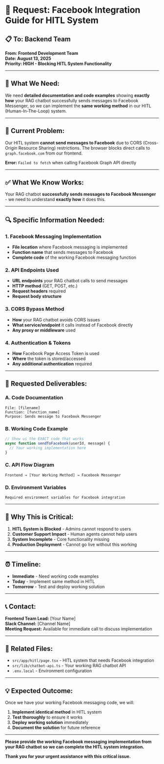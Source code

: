 # 🔐 **Request: Facebook Integration Guide for HITL System**

## 📋 **To: Backend Team**
**From: Frontend Development Team**  
**Date: August 13, 2025**  
**Priority: HIGH - Blocking HITL System Functionality**

---

## 🎯 **What We Need:**

We need **detailed documentation and code examples** showing **exactly how** your RAG chatbot successfully sends messages to Facebook Messenger, so we can implement the **same working method** in our HITL (Human-In-The-Loop) system.

---

## 🚨 **Current Problem:**

Our HITL system **cannot send messages to Facebook** due to CORS (Cross-Origin Resource Sharing) restrictions. The browser blocks direct calls to `graph.facebook.com` from our frontend.

**Error:** `Failed to fetch` when calling Facebook Graph API directly

---

## ✅ **What We Know Works:**

Your RAG chatbot **successfully sends messages to Facebook Messenger** - we need to understand **exactly how** it does this.

---

## 🔍 **Specific Information Needed:**

### **1. Facebook Messaging Implementation**
- **File location** where Facebook messaging is implemented
- **Function name** that sends messages to Facebook
- **Complete code** of the working Facebook messaging function

### **2. API Endpoints Used**
- **URL endpoints** your RAG chatbot calls to send messages
- **HTTP method** (GET, POST, etc.)
- **Request headers** required
- **Request body structure**

### **3. CORS Bypass Method**
- **How** your RAG chatbot avoids CORS issues
- **What service/endpoint** it calls instead of Facebook directly
- **Any proxy or middleware** used

### **4. Authentication & Tokens**
- **How** Facebook Page Access Token is used
- **Where** the token is stored/accessed
- **Any additional authentication** required

---

## 📝 **Requested Deliverables:**

### **A. Code Documentation**
```
File: [filename]
Function: [function_name]
Purpose: Sends message to Facebook Messenger
```

### **B. Working Code Example**
```javascript
// Show us the EXACT code that works
async function sendToFacebook(userId, message) {
  // Your working implementation here
}
```

### **C. API Flow Diagram**
```
Frontend → [Your Working Method] → Facebook Messenger
```

### **D. Environment Variables**
```
Required environment variables for Facebook integration
```

---

## 🎯 **Why This is Critical:**

1. **HITL System is Blocked** - Admins cannot respond to users
2. **Customer Support Impact** - Human agents cannot help users
3. **System Incomplete** - Core functionality missing
4. **Production Deployment** - Cannot go live without this working

---

## ⏰ **Timeline:**

- **Immediate** - Need working code examples
- **Today** - Implement same method in HITL
- **Tomorrow** - Test and deploy working solution

---

## 📞 **Contact:**

**Frontend Team Lead:** [Your Name]  
**Slack Channel:** [Channel Name]  
**Meeting Request:** Available for immediate call to discuss implementation

---

## 🔗 **Related Files:**

- `src/app/hitl/page.tsx` - HITL system that needs Facebook integration
- `src/lib/chatbot-api.ts` - Your working RAG chatbot API
- `.env.local` - Environment configuration

---

## 💡 **Expected Outcome:**

Once we have your working Facebook messaging code, we will:
1. **Implement identical method** in HITL system
2. **Test thoroughly** to ensure it works
3. **Deploy working solution** immediately
4. **Document the solution** for future reference

---

**Please provide the working Facebook messaging implementation from your RAG chatbot so we can complete the HITL system integration.**

**Thank you for your urgent assistance with this critical issue.**
